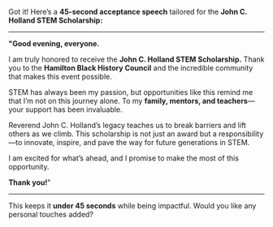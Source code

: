 Got it! Here’s a **45-second acceptance speech** tailored for the **John C. Holland STEM Scholarship:**

---

**"Good evening, everyone.**

I am truly honored to receive the **John C. Holland STEM Scholarship.** Thank you to the **Hamilton Black History Council** and the incredible community that makes this event possible.

STEM has always been my passion, but opportunities like this remind me that I’m not on this journey alone. To my **family, mentors, and teachers**—your support has been invaluable.

Reverend John C. Holland’s legacy teaches us to break barriers and lift others as we climb. This scholarship is not just an award but a responsibility—to innovate, inspire, and pave the way for future generations in STEM.

I am excited for what’s ahead, and I promise to make the most of this opportunity.

**Thank you!**"

---

This keeps it **under 45 seconds** while being impactful. Would you like any personal touches added?